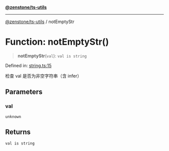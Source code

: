 [**@zenstone/ts-utils**](../README.md)

***

[@zenstone/ts-utils](../globals.md) / notEmptyStr

# Function: notEmptyStr()

> **notEmptyStr**(`val`): `val is string`

Defined in: [string.ts:15](https://github.com/janpoem/ts-utils/blob/4facee14310dda7258a7321b86b7470b497dc0e0/src/string.ts#L15)

检查 val 是否为非空字符串（含 infer）

## Parameters

### val

`unknown`

## Returns

`val is string`
